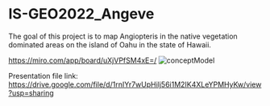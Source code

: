 # IS-GEO2022_Angeve

The goal of this project is to map Angiopteris in the native vegetation dominated areas on the island of Oahu in the state of Hawaii.

https://miro.com/app/board/uXjVPfSM4xE=/
![conceptModel](https://user-images.githubusercontent.com/45220540/185216003-f9c56919-5e3e-4ded-9282-9c4d3edeeedf.PNG)

Presentation file link:
https://drive.google.com/file/d/1rnIYr7wUpHilj56i1M2IK4XLeYPMHyKw/view?usp=sharing
